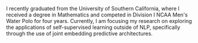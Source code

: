 I recently graduated from the University of Southern California, where I received a degree in Mathematics and competed in Division I NCAA Men's Water Polo for four years. Currently, I am focusing my research on exploring the applications of self-supervised learning outside of NLP, specifically through the use of joint embedding predictive architectures.

<!--
**garrettallen14/garrettallen14** is a ✨ _special_ ✨ repository because its `README.md` (this file) appears on your GitHub profile.

Here are some ideas to get you started:

- 🔭 I’m currently working on ...
- 🌱 I’m currently learning ...
- 👯 I’m looking to collaborate on ...
- 🤔 I’m looking for help with ...
- 💬 Ask me about ...
- 📫 How to reach me: ...
- 😄 Pronouns: ...
- ⚡ Fun fact: ...
-->
